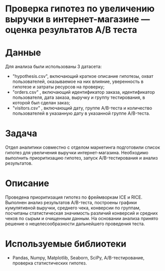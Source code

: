 # Проверка гипотез по увеличению выручки в интернет-магазине — оценка результатов A/B теста 

# Данные 

Для анализа были использованы 3 датасета:

- "hypothesis.csv", включающий краткое описание гипотезы, охват пользователей, оказываемое на них влияние, уверенность в гипотезе и затраты ресурсов на проверку;
- "orders.csv" , включающий идентификатор заказа, идентификатор пользователя, дата заказа, выручку и группу тестирования, в которой был сделан заказ;
- "visitors.csv" , включающий дату, группe A/B-теста и количество пользователей в указанную дату в указанной группе A/B-теста.

# Задача

Отдел аналитики совместно с отделом маркетинга подготовили список гипотез для увеличения выручки интернет-магазина. 
Необходимо выполнить приоритизацию гипотез, запуск A/B-тестирования и анализ результатов.

# Описание 

Проведена приоритизация гипотез по фреймворкам ICE и RICE. Выполнен анализ результатов A/B-теста, построены графики кумулятивной выручки, среднего чека, конверсии по группам, посчитаны статистическая значимость различий конверсий и средних чеков по сырым и очищенным данным. На основании анализа принято решение о нецелесообразности дальнейшего проведения теста.

# Используемые библиотеки
- Pandas, Numpy, Matplotlib, Seaborn, SciPy, A/B-тестирование, проверка статистических гипотез.
